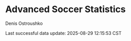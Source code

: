 # Advanced Soccer Statistics
Denis Ostroushko

<!-- gfm -->

Last successful data update: 2025-08-29 12:15:53 CST
